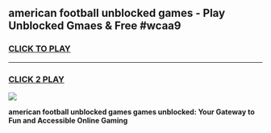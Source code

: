 
## american football unblocked games - Play Unblocked Gmaes & Free #wcaa9
<h3>
<a href="https://premium.freeplayer.one?title=american_football_unblocked_games&ref=01M">CLICK TO PLAY</a></h3>
<hr>

<h3>
<a href="https://premium.freeplayer.one?title=american_football_unblocked_games&ref=01M">CLICK 2 PLAY</a>
  
</h3>

<a href="https://premium.freeplayer.one?title=american_football_unblocked_games&ref=01M"><img src="https://clearcache.store/games.png"></a>


**american football unblocked games games unblocked: Your Gateway to Fun and Accessible Online Gaming**
